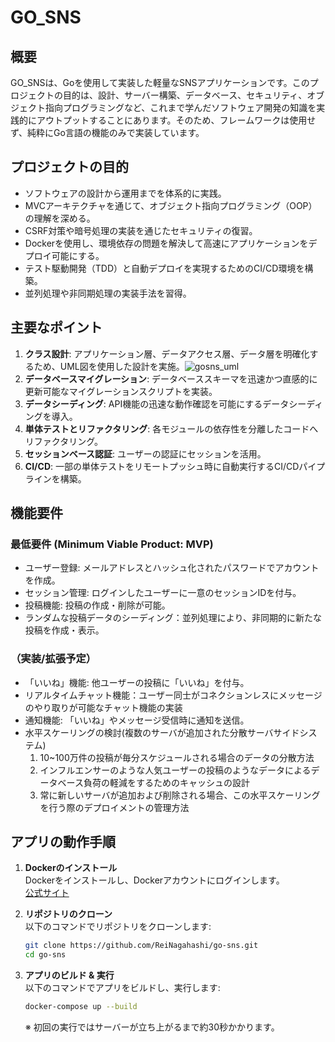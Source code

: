 

# GO_SNS  

## 概要  
GO_SNSは、Goを使用して実装した軽量なSNSアプリケーションです。このプロジェクトの目的は、設計、サーバー構築、データベース、セキュリティ、オブジェクト指向プログラミングなど、これまで学んだソフトウェア開発の知識を実践的にアウトプットすることにあります。そのため、フレームワークは使用せず、純粋にGo言語の機能のみで実装しています。  


## プロジェクトの目的  
- ソフトウェアの設計から運用までを体系的に実践。  
- MVCアーキテクチャを通じて、オブジェクト指向プログラミング（OOP）の理解を深める。  
- CSRF対策や暗号処理の実装を通じたセキュリティの復習。  
- Dockerを使用し、環境依存の問題を解決して高速にアプリケーションをデプロイ可能にする。  
- テスト駆動開発（TDD）と自動デプロイを実現するためのCI/CD環境を構築。  
- 並列処理や非同期処理の実装手法を習得。  

## 主要なポイント  
1. **クラス設計**: アプリケーション層、データアクセス層、データ層を明確化するため、UML図を使用した設計を実施。![gosns_uml](https://github.com/user-attachments/assets/cbcf1e84-cd59-4948-9bb3-77f3b916b804)
2. **データベースマイグレーション**: データベーススキーマを迅速かつ直感的に更新可能なマイグレーションスクリプトを実装。  
3. **データシーディング**: API機能の迅速な動作確認を可能にするデータシーディングを導入。  
4. **単体テストとリファクタリング**: 各モジュールの依存性を分離したコードへリファクタリング。  
5. **セッションベース認証**: ユーザーの認証にセッションを活用。  
6. **CI/CD**: 一部の単体テストをリモートプッシュ時に自動実行するCI/CDパイプラインを構築。  


## 機能要件  
### 最低要件 (Minimum Viable Product: MVP)  
- ユーザー登録: メールアドレスとハッシュ化されたパスワードでアカウントを作成。  
- セッション管理: ログインしたユーザーに一意のセッションIDを付与。  
- 投稿機能: 投稿の作成・削除が可能。
- ランダムな投稿データのシーディング：並列処理により、非同期的に新たな投稿を作成・表示。

### （実装/拡張予定） 
- 「いいね」機能: 他ユーザーの投稿に「いいね」を付与。  
- リアルタイムチャット機能：ユーザー同士がコネクションレスにメッセージのやり取りが可能なチャット機能の実装
- 通知機能: 「いいね」やメッセージ受信時に通知を送信。 
- 水平スケーリングの検討(複数のサーバが追加された分散サーバサイドシステム)
   1. 10~100万件の投稿が毎分スケジュールされる場合のデータの分散方法
   2. インフルエンサーのような人気ユーザーの投稿のようなデータによるデータベース負荷の軽減をするためのキャッシュの設計
   3. 常に新しいサーバが追加および削除される場合、この水平スケーリングを行う際のデプロイメントの管理方法


## アプリの動作手順  

1. **Dockerのインストール**  
   Dockerをインストールし、Dockerアカウントにログインします。  
   [公式サイト](https://docs.docker.com/desktop/)  

2. **リポジトリのクローン**  
   以下のコマンドでリポジトリをクローンします:  
   ```bash
   git clone https://github.com/ReiNagahashi/go-sns.git
   cd go-sns
   ```

3. **アプリのビルド & 実行**  
   以下のコマンドでアプリをビルドし、実行します:  
   ```bash
   docker-compose up --build
   ```  
   ※ 初回の実行ではサーバーが立ち上がるまで約30秒かかります。  

